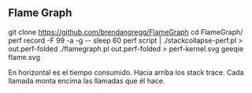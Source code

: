 ## Flame Graph ##
git clone https://github.com/brendangregg/FlameGraph
cd FlameGraph/
perf record -F 99 -a -g -- sleep 60
perf script | ./stackcollapse-perf.pl > out.perf-folded
./flamegraph.pl out.perf-folded > perf-kernel.svg
geeqie flame.svg

En horizontal es el tiempo consumido.
Hacia arriba los stack trace. Cada llamada monta encima las llamadas que él hace.
